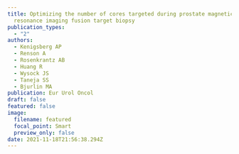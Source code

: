 ```yaml
---
title: Optimizing the number of cores targeted during prostate magnetic
  resonance imaging fusion target biopsy
publication_types:
  - "2"
authors:
  - Kenigsberg AP
  - Renson A
  - Rosenkrantz AB
  - Huang R
  - Wysock JS
  - Taneja SS
  - Bjurlin MA
publication: Eur Urol Oncol
draft: false
featured: false
image:
  filename: featured
  focal_point: Smart
  preview_only: false
date: 2021-11-18T21:56:38.294Z
---
```

